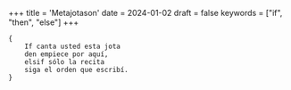 +++
title = 'Metajotason'
date = 2024-01-02
draft = false
keywords = ["if", "then", "else"]
+++

	{
		If canta usted esta jota
		den empiece por aquí,
		elsif sólo la recita
		siga el orden que escribí.
	}
